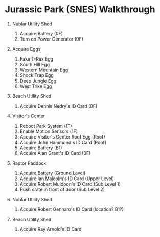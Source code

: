# Jurassic Park (SNES) Walkthrough

1. Nublar Utility Shed
   1. Acquire Battery (0F)
   2. Turn on Power Generator (0F)
   
2. Acquire Eggs
   1. Fake T-Rex Egg
   2. South Hill Egg
   3. Western Mountain Egg
   4. Shock Trap Egg
   5. Deep Jungle Egg
   6. West Trike Egg
   
3. Beach Utility Shed
   1. Acquire Dennis Nedry's ID Card (0F)

4. Visitor's Center
   1. Reboot Park System (1F)
   2. Enable Motion Sensors (1F)
   3. Acquire Visitor's Center Roof Egg (Roof)
   4. Acquire John Hammond's ID Card (Roof)
   5. Acquire Battery (B1)
   6. Acquire Alan Grant's ID Card (0F)

5. Raptor Paddock
   1. Acquire Battery (Ground Level)
   2. Acquire Ian Malcolm's ID Card (Upper Level)
   3. Acquire Robert Muldoon's ID Card (Sub Level 1)
   4. Push crate in front of door (Sub Level 2)

6. Nublar Utility Shed
   1. Acquire Robert Gennaro's ID Card (location? B1?)

7. Beach Utility Shed
   1. Acquire Ray Arnold's ID Card
